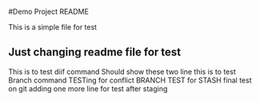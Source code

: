 #Demo Project README

This is a simple file for test 

## Just changing readme file for test

This is to test diif command 
Should show these two line 
this is to test Branch command 
TESTing for conflict BRANCH
TEST for STASH
final test on git 
adding one more line for test after staging 
